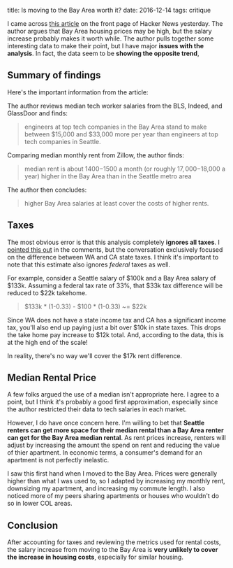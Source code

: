 title: Is moving to the Bay Area worth it?
date: 2016-12-14
tags: critique

I came across [this article][1] on the front page of Hacker News yesterday.
The author argues that Bay Area housing prices may be high, but the salary increase probably makes it worth while.
The author pulls together some interesting data to make their point,
but I have major **issues with the analysis**.
In fact, the data seem to be **showing the opposite trend**,

## Summary of findings
Here's the important information from the article:

The author reviews median tech worker salaries from the BLS, Indeed, and GlassDoor and finds:

> engineers at top tech companies in the Bay Area stand to make between $15,000
> and $33,000 more per year than engineers at top tech companies in Seattle.

Comparing median monthly rent from Zillow, the author finds:

> median rent is about $1400-$1500 a month (or roughly $17,000-$18,000 a year)
> higher in the Bay Area than in the Seattle metro area

The author then concludes:

> higher Bay Area salaries at least cover the costs of higher rents.

## Taxes
The most obvious error is that this analysis completely **ignores all taxes**.
I [pointed this out](https://news.ycombinator.com/item?id=13178880) in the comments,
but the conversation exclusively focused on the difference between WA and CA state taxes.
I think it's important to note that this estimate also ignores *federal* taxes as well.

For example, consider a Seattle salary of $100k and a Bay Area salary of $133k.
Assuming a federal tax rate of 33%, that $33k tax difference will be reduced to $22k takehome.

> $133k * (1-0.33) - $100 * (1-0.33) ~= $22k

Since WA does not have a state income tax and CA has a significant income tax,
you'll also end up paying just a bit over $10k in state taxes.
This drops the take home pay increase to $12k total.
And, according to the data, this is at the high end of the scale!

In reality, there's no way we'll cover the $17k rent difference.

## Median Rental Price

A few folks argued the use of a median isn't appropriate here.
I agree to a point, but I think it's probably a good first approximation,
especially since the author restricted their data to tech salaries in each market.

However, I do have once concern here.
I'm willing to bet that **Seattle renters can get more space for their median
rental than a Bay Area renter can get for the Bay Area median rental**.
As rent prices increase, renters will adjust by increasing the amount the spend
on rent and reducing the value of thier apartment.
In economic terms, a consumer's demand for an apartment is not perfectly inelastic.

I saw this first hand when I moved to the Bay Area.
Prices were generally higher than what I was used to, so I adapted by increasing my
monthly rent, downsizing my apartment, and increasing my commute length.
I also noticed more of my peers sharing apartments or houses who wouldn't do so in lower COL areas.

## Conclusion

After accounting for taxes and reviewing the metrics used for rental costs, the
salary increase from moving to the Bay Area is **very unlikely to cover the
increase in housing costs**, especially for similar housing.



[1]:http://blog.triplebyte.com/does-it-make-sense-for-programmers-to-move-to-the-bay-area

